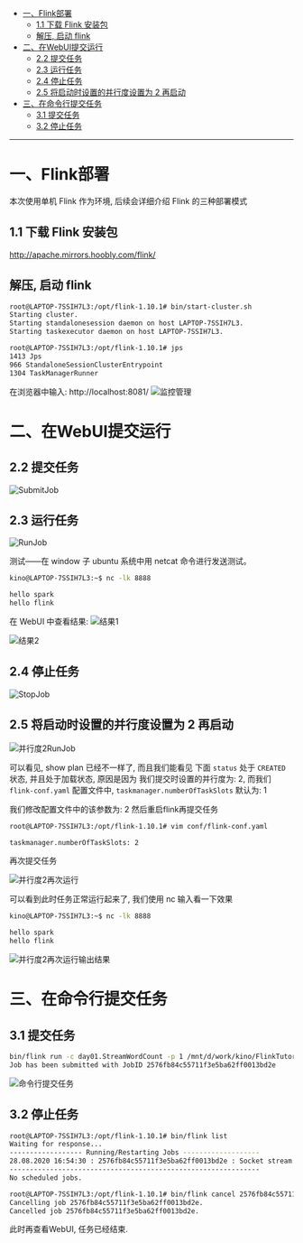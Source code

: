 
* [一、Flink部署](#%E4%B8%80flink%E9%83%A8%E7%BD%B2)
  * [1\.1 下载 Flink 安装包](#11-%E4%B8%8B%E8%BD%BD-flink-%E5%AE%89%E8%A3%85%E5%8C%85)
  * [解压, 启动 flink](#%E8%A7%A3%E5%8E%8B-%E5%90%AF%E5%8A%A8-flink)
* [二、在WebUI提交运行](#%E4%BA%8C%E5%9C%A8webui%E6%8F%90%E4%BA%A4%E8%BF%90%E8%A1%8C)
  * [2\.2 提交任务](#22-%E6%8F%90%E4%BA%A4%E4%BB%BB%E5%8A%A1)
  * [2\.3 运行任务](#23-%E8%BF%90%E8%A1%8C%E4%BB%BB%E5%8A%A1)
  * [2\.4 停止任务](#24-%E5%81%9C%E6%AD%A2%E4%BB%BB%E5%8A%A1)
  * [2\.5 将启动时设置的并行度设置为 2 再启动](#25-%E5%B0%86%E5%90%AF%E5%8A%A8%E6%97%B6%E8%AE%BE%E7%BD%AE%E7%9A%84%E5%B9%B6%E8%A1%8C%E5%BA%A6%E8%AE%BE%E7%BD%AE%E4%B8%BA-2-%E5%86%8D%E5%90%AF%E5%8A%A8)
* [三、在命令行提交任务](#%E4%B8%89%E5%9C%A8%E5%91%BD%E4%BB%A4%E8%A1%8C%E6%8F%90%E4%BA%A4%E4%BB%BB%E5%8A%A1)
  * [3\.1 提交任务](#31-%E6%8F%90%E4%BA%A4%E4%BB%BB%E5%8A%A1)
  * [3\.2 停止任务](#32-%E5%81%9C%E6%AD%A2%E4%BB%BB%E5%8A%A1)


---

# 一、Flink部署
本次使用单机 Flink 作为环境, 后续会详细介绍 Flink 的三种部署模式

## 1.1 下载 Flink 安装包
http://apache.mirrors.hoobly.com/flink/

## 解压, 启动 flink 
```bash
root@LAPTOP-7SSIH7L3:/opt/flink-1.10.1# bin/start-cluster.sh
Starting cluster.
Starting standalonesession daemon on host LAPTOP-7SSIH7L3.
Starting taskexecutor daemon on host LAPTOP-7SSIH7L3.

root@LAPTOP-7SSIH7L3:/opt/flink-1.10.1# jps
1413 Jps
966 StandaloneSessionClusterEntrypoint
1304 TaskManagerRunner
```

在浏览器中输入: http://localhost:8081/
![监控管理](../../img/flink/监控管理.png)

# 二、在WebUI提交运行
## 2.2 提交任务
![SubmitJob](../../img/flink/Flink部署模式/SubmitJob.png)

## 2.3 运行任务

![RunJob](../../img/flink/Flink部署模式/RunJob.png)

测试——在 window 子 ubuntu 系统中用 netcat 命令进行发送测试。

```bash
kino@LAPTOP-7SSIH7L3:~$ nc -lk 8888

hello spark
hello flink
```

在 WebUI 中查看结果:
![结果1](../../img/flink/Flink部署模式/结果1.png)

![结果2](../../img/flink/Flink部署模式/结果2.png)

## 2.4 停止任务
![StopJob](../../img/flink/Flink部署模式/StopJob.png)

## 2.5 将启动时设置的并行度设置为 2 再启动
![并行度2RunJob](../../img/flink/Flink部署模式/并行度2RunJob.png)

可以看见, show plan 已经不一样了, 而且我们能看见 下面 `status` 处于 `CREATED` 状态, 并且处于加载状态, 原因是因为 我们提交时设置的并行度为: 2, 而我们 `flink-conf.yaml` 配置文件中, `taskmanager.numberOfTaskSlots` 默认为: 1

我们修改配置文件中的该参数为: 2 然后重启flink再提交任务
```bash
root@LAPTOP-7SSIH7L3:/opt/flink-1.10.1# vim conf/flink-conf.yaml

taskmanager.numberOfTaskSlots: 2
```

再次提交任务

![并行度2再次运行](../../img/flink/Flink部署模式/并行度2结果1.png)

可以看到此时任务正常运行起来了, 我们使用 nc 输入看一下效果
```bash
kino@LAPTOP-7SSIH7L3:~$ nc -lk 8888

hello spark
hello flink
```
![并行度2再次运行输出结果](../../img/flink/Flink部署模式/并行度2结果2.png)

# 三、在命令行提交任务
## 3.1 提交任务
```bash
bin/flink run -c day01.StreamWordCount -p 1 /mnt/d/work/kino/FlinkTutorial/target/FlinkTutorial-1.0-SNAPSHOT-jar-with-dependencies.jar
Job has been submitted with JobID 2576fb84c55711f3e5ba62ff0013bd2e
```

![命令行提交任务](../../img/flink/Flink部署模式/命令行提交任务.png)

## 3.2 停止任务
```bash
root@LAPTOP-7SSIH7L3:/opt/flink-1.10.1# bin/flink list
Waiting for response...
------------------ Running/Restarting Jobs -------------------
28.08.2020 16:54:30 : 2576fb84c55711f3e5ba62ff0013bd2e : Socket stream word count (RUNNING)
--------------------------------------------------------------
No scheduled jobs.

root@LAPTOP-7SSIH7L3:/opt/flink-1.10.1# bin/flink cancel 2576fb84c55711f3e5ba62ff0013bd2e
Cancelling job 2576fb84c55711f3e5ba62ff0013bd2e.
Cancelled job 2576fb84c55711f3e5ba62ff0013bd2e.
```

此时再查看WebUI, 任务已经结束.